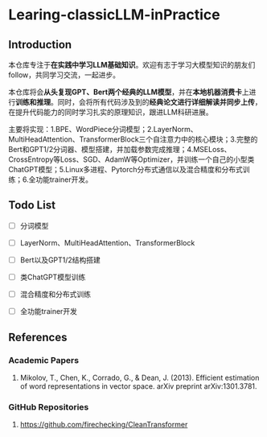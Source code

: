 # Learing-classicLLM-inPractice




## Introduction

本仓库专注于**在实践中学习LLM基础知识**。欢迎有志于学习大模型知识的朋友们follow，共同学习交流，一起进步。

本仓库将会**从头复现GPT、Bert两个经典的LLM模型**，并在**本地机器消费卡**上进行**训练和推理**。同时，会将所有代码涉及到的**经典论文进行详细解读并同步上传**，在提升代码能力的同时学习扎实的原理知识，跟进LLM科研进展。

主要将实现：1.BPE、WordPiece分词模型；2.LayerNorm、MultiHeadAttention、TransformerBlock三个自注意力中的核心模块；3.完整的Bert和GPT1/2分词器、模型搭建，并加载参数完成推理；4.MSELoss、CrossEntropy等Loss、SGD、AdamW等Optimizer，并训练一个自己的小型类ChatGPT模型；5.Linux多进程、Pytorch分布式通信以及混合精度和分布式训练；6.全功能trainer开发。


## Todo List

- [ ] 分词模型
- [ ] LayerNorm、MultiHeadAttention、TransformerBlock
- [ ] Bert以及GPT1/2结构搭建
- [ ] 类ChatGPT模型训练
- [ ] 混合精度和分布式训练
- [ ] 全功能trainer开发


## References

### Academic Papers

1. Mikolov, T., Chen, K., Corrado, G., & Dean, J. (2013). Efficient estimation of word representations in vector space. arXiv preprint arXiv:1301.3781.


### GitHub Repositories

1. https://github.com/firechecking/CleanTransformer
